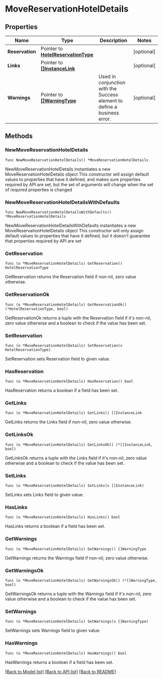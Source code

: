 # MoveReservationHotelDetails

## Properties

Name | Type | Description | Notes
------------ | ------------- | ------------- | -------------
**Reservation** | Pointer to [**HotelReservationType**](HotelReservationType.md) |  | [optional] 
**Links** | Pointer to [**[]InstanceLink**](InstanceLink.md) |  | [optional] 
**Warnings** | Pointer to [**[]WarningType**](WarningType.md) | Used in conjunction with the Success element to define a business error. | [optional] 

## Methods

### NewMoveReservationHotelDetails

`func NewMoveReservationHotelDetails() *MoveReservationHotelDetails`

NewMoveReservationHotelDetails instantiates a new MoveReservationHotelDetails object
This constructor will assign default values to properties that have it defined,
and makes sure properties required by API are set, but the set of arguments
will change when the set of required properties is changed

### NewMoveReservationHotelDetailsWithDefaults

`func NewMoveReservationHotelDetailsWithDefaults() *MoveReservationHotelDetails`

NewMoveReservationHotelDetailsWithDefaults instantiates a new MoveReservationHotelDetails object
This constructor will only assign default values to properties that have it defined,
but it doesn't guarantee that properties required by API are set

### GetReservation

`func (o *MoveReservationHotelDetails) GetReservation() HotelReservationType`

GetReservation returns the Reservation field if non-nil, zero value otherwise.

### GetReservationOk

`func (o *MoveReservationHotelDetails) GetReservationOk() (*HotelReservationType, bool)`

GetReservationOk returns a tuple with the Reservation field if it's non-nil, zero value otherwise
and a boolean to check if the value has been set.

### SetReservation

`func (o *MoveReservationHotelDetails) SetReservation(v HotelReservationType)`

SetReservation sets Reservation field to given value.

### HasReservation

`func (o *MoveReservationHotelDetails) HasReservation() bool`

HasReservation returns a boolean if a field has been set.

### GetLinks

`func (o *MoveReservationHotelDetails) GetLinks() []InstanceLink`

GetLinks returns the Links field if non-nil, zero value otherwise.

### GetLinksOk

`func (o *MoveReservationHotelDetails) GetLinksOk() (*[]InstanceLink, bool)`

GetLinksOk returns a tuple with the Links field if it's non-nil, zero value otherwise
and a boolean to check if the value has been set.

### SetLinks

`func (o *MoveReservationHotelDetails) SetLinks(v []InstanceLink)`

SetLinks sets Links field to given value.

### HasLinks

`func (o *MoveReservationHotelDetails) HasLinks() bool`

HasLinks returns a boolean if a field has been set.

### GetWarnings

`func (o *MoveReservationHotelDetails) GetWarnings() []WarningType`

GetWarnings returns the Warnings field if non-nil, zero value otherwise.

### GetWarningsOk

`func (o *MoveReservationHotelDetails) GetWarningsOk() (*[]WarningType, bool)`

GetWarningsOk returns a tuple with the Warnings field if it's non-nil, zero value otherwise
and a boolean to check if the value has been set.

### SetWarnings

`func (o *MoveReservationHotelDetails) SetWarnings(v []WarningType)`

SetWarnings sets Warnings field to given value.

### HasWarnings

`func (o *MoveReservationHotelDetails) HasWarnings() bool`

HasWarnings returns a boolean if a field has been set.


[[Back to Model list]](../README.md#documentation-for-models) [[Back to API list]](../README.md#documentation-for-api-endpoints) [[Back to README]](../README.md)


